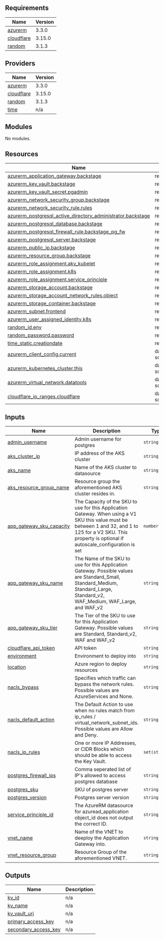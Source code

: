 <!-- BEGIN_TF_DOCS -->
## Requirements

| Name | Version |
|------|---------|
| <a name="requirement_azurerm"></a> [azurerm](#requirement\_azurerm) | 3.3.0 |
| <a name="requirement_cloudflare"></a> [cloudflare](#requirement\_cloudflare) | 3.15.0 |
| <a name="requirement_random"></a> [random](#requirement\_random) | 3.1.3 |

## Providers

| Name | Version |
|------|---------|
| <a name="provider_azurerm"></a> [azurerm](#provider\_azurerm) | 3.3.0 |
| <a name="provider_cloudflare"></a> [cloudflare](#provider\_cloudflare) | 3.15.0 |
| <a name="provider_random"></a> [random](#provider\_random) | 3.1.3 |
| <a name="provider_time"></a> [time](#provider\_time) | n/a |

## Modules

No modules.

## Resources

| Name | Type |
|------|------|
| [azurerm_application_gateway.backstage](https://registry.terraform.io/providers/hashicorp/azurerm/3.3.0/docs/resources/application_gateway) | resource |
| [azurerm_key_vault.backstage](https://registry.terraform.io/providers/hashicorp/azurerm/3.3.0/docs/resources/key_vault) | resource |
| [azurerm_key_vault_secret.pgadmin](https://registry.terraform.io/providers/hashicorp/azurerm/3.3.0/docs/resources/key_vault_secret) | resource |
| [azurerm_network_security_group.backstage](https://registry.terraform.io/providers/hashicorp/azurerm/3.3.0/docs/resources/network_security_group) | resource |
| [azurerm_network_security_rule.rules](https://registry.terraform.io/providers/hashicorp/azurerm/3.3.0/docs/resources/network_security_rule) | resource |
| [azurerm_postgresql_active_directory_administrator.backstage](https://registry.terraform.io/providers/hashicorp/azurerm/3.3.0/docs/resources/postgresql_active_directory_administrator) | resource |
| [azurerm_postgresql_database.backstage](https://registry.terraform.io/providers/hashicorp/azurerm/3.3.0/docs/resources/postgresql_database) | resource |
| [azurerm_postgresql_firewall_rule.backstage_pg_fw](https://registry.terraform.io/providers/hashicorp/azurerm/3.3.0/docs/resources/postgresql_firewall_rule) | resource |
| [azurerm_postgresql_server.backstage](https://registry.terraform.io/providers/hashicorp/azurerm/3.3.0/docs/resources/postgresql_server) | resource |
| [azurerm_public_ip.backstage](https://registry.terraform.io/providers/hashicorp/azurerm/3.3.0/docs/resources/public_ip) | resource |
| [azurerm_resource_group.backstage](https://registry.terraform.io/providers/hashicorp/azurerm/3.3.0/docs/resources/resource_group) | resource |
| [azurerm_role_assignment.akv_kubelet](https://registry.terraform.io/providers/hashicorp/azurerm/3.3.0/docs/resources/role_assignment) | resource |
| [azurerm_role_assignment.k8s](https://registry.terraform.io/providers/hashicorp/azurerm/3.3.0/docs/resources/role_assignment) | resource |
| [azurerm_role_assignment.service_principle](https://registry.terraform.io/providers/hashicorp/azurerm/3.3.0/docs/resources/role_assignment) | resource |
| [azurerm_storage_account.backstage](https://registry.terraform.io/providers/hashicorp/azurerm/3.3.0/docs/resources/storage_account) | resource |
| [azurerm_storage_account_network_rules.object](https://registry.terraform.io/providers/hashicorp/azurerm/3.3.0/docs/resources/storage_account_network_rules) | resource |
| [azurerm_storage_container.backstage](https://registry.terraform.io/providers/hashicorp/azurerm/3.3.0/docs/resources/storage_container) | resource |
| [azurerm_subnet.frontend](https://registry.terraform.io/providers/hashicorp/azurerm/3.3.0/docs/resources/subnet) | resource |
| [azurerm_user_assigned_identity.k8s](https://registry.terraform.io/providers/hashicorp/azurerm/3.3.0/docs/resources/user_assigned_identity) | resource |
| [random_id.env](https://registry.terraform.io/providers/hashicorp/random/3.1.3/docs/resources/id) | resource |
| [random_password.password](https://registry.terraform.io/providers/hashicorp/random/3.1.3/docs/resources/password) | resource |
| [time_static.creationdate](https://registry.terraform.io/providers/hashicorp/time/latest/docs/resources/static) | resource |
| [azurerm_client_config.current](https://registry.terraform.io/providers/hashicorp/azurerm/3.3.0/docs/data-sources/client_config) | data source |
| [azurerm_kubernetes_cluster.this](https://registry.terraform.io/providers/hashicorp/azurerm/3.3.0/docs/data-sources/kubernetes_cluster) | data source |
| [azurerm_virtual_network.datatools](https://registry.terraform.io/providers/hashicorp/azurerm/3.3.0/docs/data-sources/virtual_network) | data source |
| [cloudflare_ip_ranges.cloudflare](https://registry.terraform.io/providers/cloudflare/cloudflare/3.15.0/docs/data-sources/ip_ranges) | data source |

## Inputs

| Name | Description | Type | Default | Required |
|------|-------------|------|---------|:--------:|
| <a name="input_admin_username"></a> [admin\_username](#input\_admin\_username) | Admin username for postgres | `string` | n/a | yes |
| <a name="input_aks_cluster_ip"></a> [aks\_cluster\_ip](#input\_aks\_cluster\_ip) | IP address of the AKS cluster | `string` | `null` | no |
| <a name="input_aks_name"></a> [aks\_name](#input\_aks\_name) | Name of the AKS cluster to datasource | `string` | n/a | yes |
| <a name="input_aks_resource_group_name"></a> [aks\_resource\_group\_name](#input\_aks\_resource\_group\_name) | Resource group the aforementioned AKS cluster resides in. | `string` | n/a | yes |
| <a name="input_app_gateway_sku_capacity"></a> [app\_gateway\_sku\_capacity](#input\_app\_gateway\_sku\_capacity) | The Capacity of the SKU to use for this Application Gateway. When using a V1 SKU this value must be between 1 and 32, and 1 to 125 for a V2 SKU. This property is optional if autoscale\_configuration is set | `number` | n/a | yes |
| <a name="input_app_gateway_sku_name"></a> [app\_gateway\_sku\_name](#input\_app\_gateway\_sku\_name) | The Name of the SKU to use for this Application Gateway. Possible values are Standard\_Small, Standard\_Medium, Standard\_Large, Standard\_v2, WAF\_Medium, WAF\_Large, and WAF\_v2 | `string` | n/a | yes |
| <a name="input_app_gateway_sku_tier"></a> [app\_gateway\_sku\_tier](#input\_app\_gateway\_sku\_tier) | The Tier of the SKU to use for this Application Gateway. Possible values are Standard, Standard\_v2, WAF and WAF\_v2 | `string` | n/a | yes |
| <a name="input_cloudflare_api_token"></a> [cloudflare\_api\_token](#input\_cloudflare\_api\_token) | API token | `string` | n/a | yes |
| <a name="input_environment"></a> [environment](#input\_environment) | Environment to deploy into | `string` | n/a | yes |
| <a name="input_location"></a> [location](#input\_location) | Azure region to deploy resources | `string` | n/a | yes |
| <a name="input_nacls_bypass"></a> [nacls\_bypass](#input\_nacls\_bypass) | Specifies which traffic can bypass the network rules. Possible values are AzureServices and None. | `string` | `"AzureServices"` | no |
| <a name="input_nacls_default_action"></a> [nacls\_default\_action](#input\_nacls\_default\_action) | The Default Action to use when no rules match from ip\_rules / virtual\_network\_subnet\_ids. Possible values are Allow and Deny. | `string` | `"Allow"` | no |
| <a name="input_nacls_ip_rules"></a> [nacls\_ip\_rules](#input\_nacls\_ip\_rules) | One or more IP Addresses, or CIDR Blocks which should be able to access the Key Vault. | `set(string)` | `null` | no |
| <a name="input_postgres_firewall_ips"></a> [postgres\_firewall\_ips](#input\_postgres\_firewall\_ips) | Comma seperated list of IP's allowed to access postgres database | `string` | n/a | yes |
| <a name="input_postgres_sku"></a> [postgres\_sku](#input\_postgres\_sku) | SKU of postgres server | `string` | `"B_Gen5_2"` | no |
| <a name="input_postgres_version"></a> [postgres\_version](#input\_postgres\_version) | Postgres server version | `string` | `"11"` | no |
| <a name="input_service_principle_id"></a> [service\_principle\_id](#input\_service\_principle\_id) | The AzureRM datasource for azuread\_application object\_id does not output the correct ID. | `string` | n/a | yes |
| <a name="input_vnet_name"></a> [vnet\_name](#input\_vnet\_name) | Name of the VNET to deeploy the Application Gateway into. | `string` | n/a | yes |
| <a name="input_vnet_resource_group"></a> [vnet\_resource\_group](#input\_vnet\_resource\_group) | Resource Group of the aforementioned VNET. | `string` | n/a | yes |

## Outputs

| Name | Description |
|------|-------------|
| <a name="output_kv_id"></a> [kv\_id](#output\_kv\_id) | n/a |
| <a name="output_kv_name"></a> [kv\_name](#output\_kv\_name) | n/a |
| <a name="output_kv_vault_uri"></a> [kv\_vault\_uri](#output\_kv\_vault\_uri) | n/a |
| <a name="output_primary_access_key"></a> [primary\_access\_key](#output\_primary\_access\_key) | n/a |
| <a name="output_secondary_access_key"></a> [secondary\_access\_key](#output\_secondary\_access\_key) | n/a |
<!-- END_TF_DOCS -->
